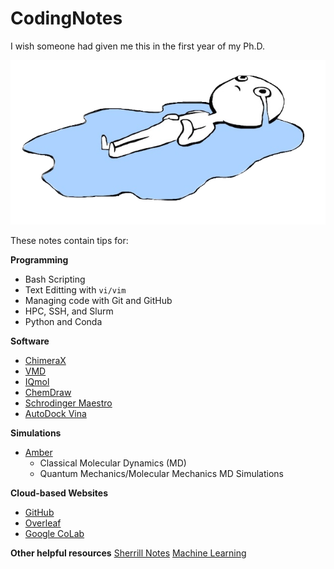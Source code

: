 # CodingNotes

I wish someone had given me this in the first year of my Ph.D.

![](_static/welcome.png)

These notes contain tips for:

**Programming**
- Bash Scripting
- Text Editting with `vi/vim`
- Managing code with Git and GitHub
- HPC, SSH, and Slurm
- Python and Conda

**Software**
- [ChimeraX](https://www.cgl.ucsf.edu/chimerax/) 
- [VMD]( https://www.ks.uiuc.edu/Research/vmd/)
- [IQmol](http://iqmol.org)
- [ChemDraw](https://connect.revvitysignals.com/sitesubscription/Gallery.aspx)
- [Schrodinger Maestro](https://www.schrodinger.com/products/maestro)
- [AutoDock Vina](https://vina.scripps.edu)

**Simulations**
- [Amber](https://ambermd.org)
  - Classical Molecular Dynamics (MD)
  - Quantum Mechanics/Molecular Mechanics MD Simulations
 
**Cloud-based Websites**
- [GitHub](https://github.com)
- [Overleaf](https://www.overleaf.com)
- [Google CoLab](https://colab.research.google.com)

**Other helpful resources**
[Sherrill Notes](http://vergil.chemistry.gatech.edu/notes/index.html)
[Machine Learning](https://e2eml.school/blog.html)
